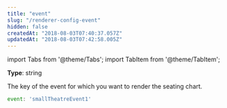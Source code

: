 ```yaml
---
title: "event"
slug: "/renderer-config-event"
hidden: false
createdAt: "2018-08-03T07:40:37.057Z"
updatedAt: "2018-08-03T07:42:58.005Z"
---
```


import Tabs from '@theme/Tabs';
import TabItem from '@theme/TabItem';

**Type**: string  

The key of the event for which you want to render the seating chart.

```javascript
event: 'smallTheatreEvent1'
```

